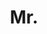 ---
name: Jinghao Zhou
title: Mr.
email: jensen.zhoujh@gmail.com
website: https://shallowtoil.github.io
note: NULL
category: Graduate Students
photo: /images/people/JinghaoZhou.jpeg
year: 2022
---